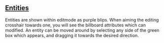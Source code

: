 
## [Entities](Editing-Entities.md)
 
 Entities are shown within editmode as purple blips. When aiming the editing crosshair towards one, you will see the billboard attributes which can modified.
 An entity can be moved around by selecting any side of the green box which appears, and dragging it towards the desired direction.
